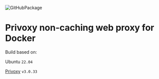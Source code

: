 ![GitHubPackage](https://github.com/tmknight/docker-privoxy/actions/workflows/github-package.yml/badge.svg)

# Privoxy non-caching web proxy for Docker

Build based on:

Ubuntu `22.04`

[Privoxy](https://www.privoxy.org/) `v3.0.33`

